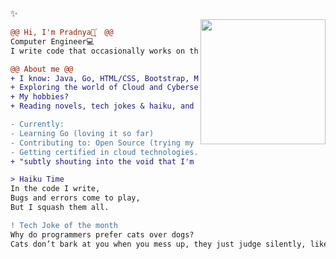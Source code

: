 ✨  
<img align="right" height="200" src="https://i.imgur.com/Tznn1IZ.gif"/>


```diff
@@ Hi, I'm Pradnya🌷͙֒  @@
Computer Engineer💻 
I write code that occasionally works on the first try. (┬┬﹏┬┬) 

@@ About me @@
+ I know: Java, Go, HTML/CSS, Bootstrap, MySQL, Git (Azure, AWS) and JavaScript (still learning!)
+ Exploring the world of Cloud and Cybersecurity.
+ My hobbies?
+ Reading novels, tech jokes & haiku, and losing track of time in anime and manga.

- Currently:
- Learning Go (loving it so far) 
- Contributing to: Open Source (trying my best!)
- Getting certified in cloud technologies.
+ "subtly shouting into the void that I'm hireable." ⭐😆😂
```
```diff
> Haiku Time 
In the code I write,
Bugs and errors come to play,
But I squash them all. 

! Tech Joke of the month 
Why do programmers prefer cats over dogs? 
Cats don’t bark at you when you mess up, they just judge silently, like your code does.
```

<!---
pjeurkar/pjeurkar is a ✨ special ✨ repository because its `README.md` (this file) appears on your GitHub profile.
You can click the Preview link to take a look at your changes.
--->
